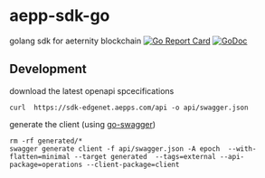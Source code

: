 # aepp-sdk-go

golang sdk for aeternity blockchain
[![Go Report Card](https://goreportcard.com/badge/github.com/aeternity/aepp-sdk-go)](https://goreportcard.com/report/github.com/aeternity/aepp-sdk-go) [![GoDoc](https://godoc.org/github.com/aeternity/aepp-sdk-go?status.svg)](https://godoc.org/github.com/aeternity/aepp-sdk-go)


## Development

download the latest openapi spcecifications

```
curl  https://sdk-edgenet.aepps.com/api -o api/swagger.json    
```

generate the client (using [go-swagger](https://github.com/go-swagger/go-swagger))

```
rm -rf generated/*
swagger generate client -f api/swagger.json -A epoch  --with-flatten=minimal --target generated  --tags=external --api-package=operations --client-package=client
```